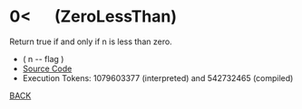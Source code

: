 # 0&lt; &emsp; (ZeroLessThan)
Return true if and only if n is less than zero.
* ( n -- flag )
* [Source Code](../words/core/ZeroLessThan.cs)
* Execution Tokens: 1079603377 (interpreted) and 542732465 (compiled)


[BACK](builtins.md#ZeroLessThan)
